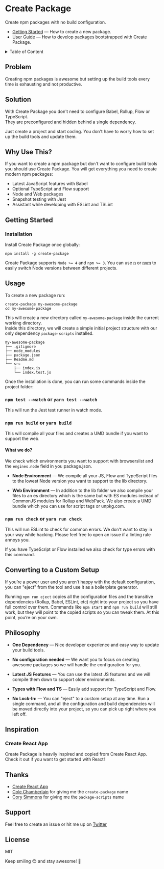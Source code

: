 # Create Package

Create npm packages with no build configuration.
* [Getting Started](#getting-started) — How to create a new package.
* [User Guide](https://github.com/k15a/create-package/blob/master/packages/package-scripts/template/Readme.md) — How to develop packages bootstrapped with Create Package.

<details>
<summary>Table of Content</summary>
<!-- TOC depthFrom:2 depthTo:3 withLinks:1 updateOnSave:1 orderedList:0 -->

- [Problem](#problem)
- [Solution](#solution)
- [Why Use This?](#why-use-this)
- [Getting Started](#getting-started)
	- [Installation](#installation)
- [Usage](#usage)
	- [`npm test --watch` or `yarn test --watch`](#npm-test-watch-or-yarn-test-watch)
	- [`npm run build` or `yarn build`](#npm-run-build-or-yarn-build)
	- [`npm run check` or `yarn run check`](#npm-run-check-or-yarn-run-check)
- [Converting to a Custom Setup](#converting-to-a-custom-setup)
- [Philosophy](#philosophy)
- [Inspiration](#inspiration)
	- [Create React App](#create-react-app)
- [Thanks](#thanks)
- [Support](#support)
- [License](#license)

<!-- /TOC -->
</details>

## Problem

Creating npm packages is awesome but setting up the build tools every time is exhausting and not productive.

## Solution

With Create Package you don't need to configure Babel, Rollup, Flow or TypeScript.<br>
They are preconfigured and hidden behind a single dependency.

Just create a project and start coding. You don't have to worry how to set up the build tools and update them.

## Why Use This?

If you want to create a npm package but don't want to configure build tools you should use Create Package. You will get everything you need to create modern npm packages:
- Latest JavaScript features with Babel
- Optional TypeScript and Flow support
- Node and Web packages
- Snapshot testing with Jest
- Assistant while developing with ESLint and TSLint

## Getting Started

### Installation

Install Create Package once globally:

```
npm install -g create-package
```
Create Package supports `Node >= 4` and `npm >= 3`. You can use [n](https://github.com/tj/n) or [nvm](https://github.com/creationix/nvm) to easily switch Node versions between different projects.

## Usage

To create a new package run:
```
create-package my-awesome-package
cd my-awesome-package
```
This will create a new directory called `my-awesome-package` inside the current working directory.<br>
Inside this directory, we will create a simple initial project structure with our only dependency `package-scripts` installed.

```
my-awesome-package
├── .gitignore
├── node_modules
├── package.json
├── Readme.md
└── src
    ├── index.js
    └── index.test.js
```

Once the installation is done, you can run some commands inside the project folder:

### `npm test --watch` or `yarn test --watch`

This will run the Jest test runner in watch mode.

### `npm run build` or `yarn build`

This will compile all your files and creates a UMD bundle if you want to support the web.

#### What we do?

We check which environments you want to support with browserslist and the `engines.node` field in you package.json.

- **Node Environment** — We compile all your JS, Flow and TypeScript files to the lowest Node version you want to support to the lib directory.

- **Web Environment** — In addition to the lib folder we also compile your files to an es directory which is the same but with ES modules instead of CommonJS modules for Rollup and WebPack. We also create a UMD bundle which you can use for script tags or unpkg.com.

### `npm run check` or `yarn run check`

This will run ESLint to check for common errors. We don't want to stay in your way while hacking. Please feel free to open an issue if a linting rule annoys you.

If you have TypeScript or Flow installed we also check for type errors with this command.

## Converting to a Custom Setup

If you’re a power user and you aren’t happy with the default configuration, you can "eject" from the tool and use it as a boilerplate generator.

Running `npm run eject` copies all the configuration files and the transitive dependencies (Rollup, Babel, ESLint, etc) right into your project so you have full control over them. Commands like `npm start` and `npm run build` will still work, but they will point to the copied scripts so you can tweak them. At this point, you’re on your own.

## Philosophy

- **One Dependency** — Nice developer experience and easy way to update your build tools.

- **No configuration needed** — We want you to focus on creating awesome packages so we will handle the configuration for you.

- **Latest JS Features** — You can use the latest JS features and we will compile them down to support older environments.

- **Types with Flow and TS** — Easily add support for TypeScript and Flow.

- **No Lock-In:** — You can "eject" to a custom setup at any time. Run a single command, and all the configuration and build dependencies will be moved directly into your project, so you can pick up right where you left off.

## Inspiration

### Create React App

Create Package is heavily inspired and copied from Create React App. Check it out if you want to get started with React!

## Thanks

- [Create React App](https://github.com/facebookincubator/create-react-app)
- [Cole Chamberlain](https://github.com/cchamberlain) for giving me the `create-package` name
- [Cory Simmons](https://github.com/corysimmons) for giving me the `package-scripts` name

## Support

Feel free to create an issue or hit me up on [Twitter](https://twitter.com/_konsch)

## License

MIT

Keep smiling 😊  and stay awesome! 🌈
